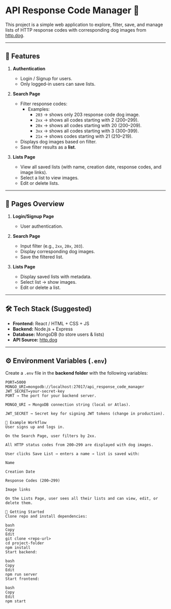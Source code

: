 # API Response Code Manager 🐶

This project is a simple web application to explore, filter, save, and manage lists of HTTP response codes with corresponding dog images from [http.dog](https://http.dog/).

---

## 📌 Features
1. **Authentication**
   - Login / Signup for users.
   - Only logged-in users can save lists.

2. **Search Page**
   - Filter response codes:
     - Examples:
       - `203` → shows only 203 response code dog image.
       - `2xx` → shows all codes starting with 2 (200–299).
       - `20x` → shows all codes starting with 20 (200–209).
       - `3xx` → shows all codes starting with 3 (300–399).
       - `21x` → shows codes starting with 21 (210–219).
   - Displays dog images based on filter.
   - Save filter results as a **list**.

3. **Lists Page**
   - View all saved lists (with name, creation date, response codes, and image links).
   - Select a list to view images.
   - Edit or delete lists.

---

## 📂 Pages Overview
1. **Login/Signup Page**
   - User authentication.

2. **Search Page**
   - Input filter (e.g., `2xx`, `20x`, `203`).
   - Display corresponding dog images.
   - Save the filtered list.

3. **Lists Page**
   - Display saved lists with metadata.
   - Select list → show images.
   - Edit or delete a list.

---

## 🛠️ Tech Stack (Suggested)
- **Frontend:** React / HTML + CSS + JS
- **Backend:** Node.js + Express
- **Database:** MongoDB (to store users & lists)
- **API Source:** [http.dog](https://http.dog/)

---

## ⚙️ Environment Variables (`.env`)
Create a `.env` file in the **backend folder** with the following variables:

```env
PORT=5000
MONGO_URI=mongodb://localhost:27017/api_response_code_manager
JWT_SECRET=your-secret-key
PORT → The port for your backend server.

MONGO_URI → MongoDB connection string (local or Atlas).

JWT_SECRET → Secret key for signing JWT tokens (change in production).

📖 Example Workflow
User signs up and logs in.

On the Search Page, user filters by 2xx.

All HTTP status codes from 200–299 are displayed with dog images.

User clicks Save List → enters a name → list is saved with:

Name

Creation Date

Response Codes (200–299)

Image links

On the Lists Page, user sees all their lists and can view, edit, or delete them.

🚀 Getting Started
Clone repo and install dependencies:

bash
Copy
Edit
git clone <repo-url>
cd project-folder
npm install
Start backend:

bash
Copy
Edit
npm run server
Start frontend:

bash
Copy
Edit
npm start
